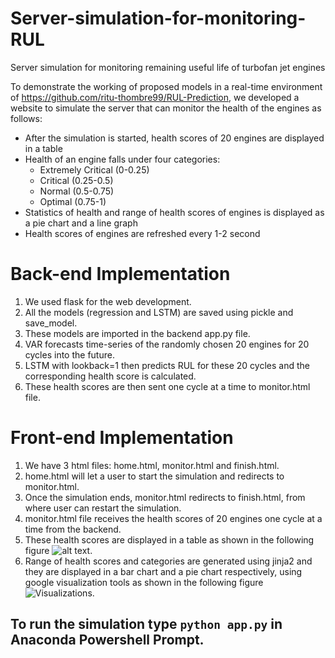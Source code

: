 # Server-simulation-for-monitoring-RUL
Server simulation for monitoring remaining useful life of turbofan jet engines

To demonstrate the working of proposed models in a real-time environment of https://github.com/ritu-thombre99/RUL-Prediction, we
developed a website to simulate the server that can monitor the health of the engines as
follows:
+ After the simulation is started, health scores of 20 engines are displayed in a table
+ Health of an engine falls under four categories:
  + Extremely Critical (0-0.25)
  + Critical (0.25-0.5)
  + Normal (0.5-0.75)
  + Optimal (0.75-1)
+ Statistics of health and range of health scores of engines is displayed as a pie
chart and a line graph
+ Health scores of engines are refreshed every 1-2 second


# Back-end Implementation
1. We used flask for the web development.
2. All the models (regression and LSTM) are saved using pickle and
save_model.
3. These models are imported in the backend app.py file.
4. VAR forecasts time-series of the randomly chosen 20 engines for 20 cycles
into the future.
5. LSTM with lookback=1 then predicts RUL for these 20 cycles and the
corresponding health score is calculated.
6. These health scores are then sent one cycle at a time to monitor.html file.

# Front-end Implementation
1. We have 3 html files: home.html, monitor.html and finish.html.
2. home.html will let a user to start the simulation and redirects to monitor.html.
3. Once the simulation ends, monitor.html redirects to finish.html, from where
user can restart the simulation.
4. monitor.html file receives the health scores of 20 engines one cycle at a time
from the backend.
5. These health scores are displayed in a table as shown in the following figure ![alt text](https://github.com/ritu-thombre99/Server-simulation-for-monitoring-RUL/blob/main/frontend1.png?raw=true).
6. Range of health scores and categories are generated using jinja2 and they are
displayed in a bar chart and a pie chart respectively, using google
visualization tools as shown in the following figure ![Visualizations](https://github.com/ritu-thombre99/Server-simulation-for-monitoring-RUL/blob/main/frontend2.png?raw=true).


## To run the simulation type ```python app.py``` in Anaconda Powershell Prompt.
